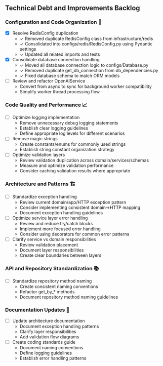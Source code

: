 ## Technical Debt and Improvements Backlog

### Configuration and Code Organization 🔧
- [x] Resolve RedisConfig duplication
  - ✓ Removed duplicate RedisConfig class from infrastructure/redis
  - ✓ Consolidated into configs/redis/RedisConfig.py using Pydantic settings
  - ✓ Updated all related imports and tests
- [x] Consolidate database connection handling
  - ✓ Moved all database connection logic to configs/Database.py
  - ✓ Removed duplicate get_db_connection from db_dependencies.py
  - ✓ Fixed database schema to match ORM models
- [ ] Review and refactor OpenAIService
  - Convert from async to sync for background worker compatibility
  - Simplify worker thread processing flow

### Code Quality and Performance 📈
- [ ] Optimize logging implementation
  - Remove unnecessary debug logging statements
  - Establish clear logging guidelines
  - Define appropriate log levels for different scenarios
- [ ] Remove magic strings
  - Create constants/enums for commonly used strings
  - Establish string constant organization strategy
- [ ] Optimize validation layers
  - Review validation duplication across domain/services/schemas
  - Measure and optimize validation performance
  - Consider caching validation results where appropriate

### Architecture and Patterns 🏗
- [ ] Standardize exception handling
  - Review current domain/app/HTTP exception pattern
  - Consider implementing consistent domain->HTTP mapping
  - Document exception handling guidelines
- [ ] Optimize service layer error handling
  - Review and reduce try/catch blocks
  - Implement more focused error handling
  - Consider using decorators for common error patterns
- [ ] Clarify service vs domain responsibilities
  - Review validation placement
  - Document layer responsibilities
  - Create clear boundaries between layers

### API and Repository Standardization 📚
- [ ] Standardize repository method naming
  - Create consistent naming conventions
  - Refactor get_by_* methods
  - Document repository method naming guidelines

### Documentation Updates 📝
- [ ] Update architecture documentation
  - Document exception handling patterns
  - Clarify layer responsibilities
  - Add validation flow diagrams
- [ ] Create coding standards guide
  - Document naming conventions
  - Define logging guidelines
  - Establish error handling patterns
